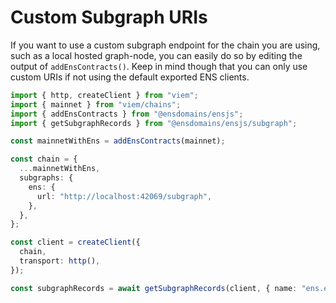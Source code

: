 # Custom Subgraph URIs

If you want to use a custom subgraph endpoint for the chain you are using, such as a local hosted graph-node, you can easily do so by editing the output of `addEnsContracts()`.
Keep in mind though that you can only use custom URIs if not using the default exported ENS clients.

```ts
import { http, createClient } from "viem";
import { mainnet } from "viem/chains";
import { addEnsContracts } from "@ensdomains/ensjs";
import { getSubgraphRecords } from "@ensdomains/ensjs/subgraph";

const mainnetWithEns = addEnsContracts(mainnet);

const chain = {
  ...mainnetWithEns,
  subgraphs: {
    ens: {
      url: "http://localhost:42069/subgraph",
    },
  },
};

const client = createClient({
  chain,
  transport: http(),
});

const subgraphRecords = await getSubgraphRecords(client, { name: "ens.eth" });
```
